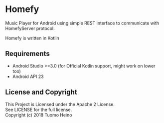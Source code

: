 # Homefy
Music Player for Android using simple REST interface to communicate with
HomefyServer protocol.

Homefy is written in Kotlin

## Requirements

 - Android Studio >=3.0 (for Official Kotlin support, might work on lower too)
 - Android API 23


## License and Copyright
 This Project is Licensed under the Apache 2 License.  
 See LICENSE for the full license.  
 Copyright (c) 2018 Tuomo Heino
